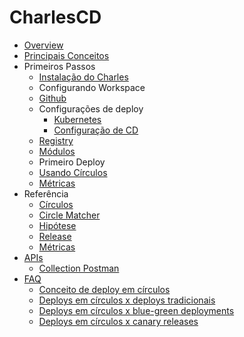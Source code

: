 # CharlesCD

* [Overview](README.md)
* [Principais Conceitos](glossario-tecnico.md)
* Primeiros Passos
  * [Instalação do Charles](usando-o-charles/instalacao-do-charles.md)
  * Configurando Workspace
  * [Github](usando-o-charles/configuracao-de-dependencias/github.md)
  * Configurações de deploy
    * [Kubernetes](usando-o-charles/configuracao-de-dependencias/kubernetes.md)
    * [Configuração de CD](usando-o-charles/configuracao-de-dependencias/cd-configuration.md)
  * [Registry](usando-o-charles/configuracao-de-dependencias/registry.md)
  * [Módulos](usando-o-charles/configuracao-de-dependencias/modules.md)
  * Primeiro Deploy
  * [Usando Círculos](circle-matcher/circle-matcher.md)
  * [Métricas](usando-o-charles/configuracao-de-dependencias/metrics-provider.md)
* Referência
  * [Círculos](circulos/o-que-sao-circulos.md)
  * [Circle Matcher](circle-matcher/circle-matcher.md)
  * [Hipótese](hipoteses/o-que-sao-hipoteses.md)
  * [Release](releases/o-que-sao-releases.md)
  * [Métricas](observability/metrics.md)
* [APIs](apis/README.md)
  * [Collection Postman](https://documenter.getpostman.com/view/4745449/SzRw1WTS)
* [FAQ](apis/faq.md)
  * [Conceito de deploy em círculos](charles-outros-deployments/conceito-de-deploy-em-circulos.md)
  * [Deploys em círculos x deploys tradicionais](charles-outros-deployments/deploy-tradicional-vs-deploy-em-circulos.md)
  * [Deploys em círculos x blue-green deployments](charles-outros-deployments/bluegreen-vs-deploy-em-circulos.md)
  * [Deploys em círculos x canary releases](charles-outros-deployments/canary-release-vs-deploy-em-circulos.md)